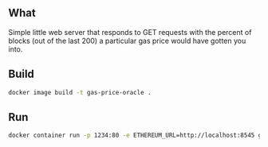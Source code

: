 ## What
Simple little web server that responds to GET requests with the percent of blocks (out of the last 200) a particular gas price would have gotten you into.

## Build
```bash
docker image build -t gas-price-oracle .
```

## Run
```bash
docker container run -p 1234:80 -e ETHEREUM_URL=http://localhost:8545 gas-price-oracle
```
